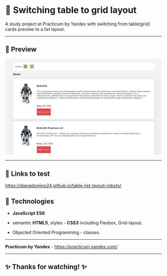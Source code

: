 # :large_blue_circle: Switching table to grid layout

A study project at Practicum by Yandex with switching from table(grid) cards preview to a list layout.

---

## :mag_right: Preview

![Preview](./Screenshot_1.jpg)

---

## :link: Links to test

https://dianadomino24.github.io/table-list-layout-robots/

## :rocket: Technologies

-   **JavaScript ES6** 

-   semantic **HTML5**, styles - **CSS3** including Flexbox, Grid-layout.

-   Objected Oriented Programming - classes.

---

**Practicum by Yandex** - https://practicum.yandex.com/

---

## :sparkles: Thanks for watching! :sparkles:
